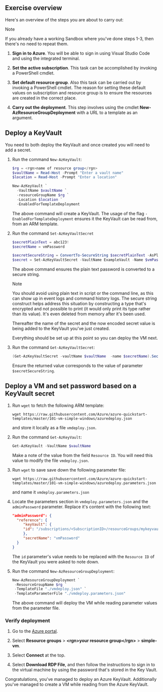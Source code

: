 ## Exercise overview

Here's an overview of the steps you are about to carry out:

> [!NOTE]
> If you already have a working Sandbox where you've done steps 1-3, then there's no need to repeat them.

1. **Sign in to Azure**. You will be able to sign in using Visual Studio Code and using the integrated terminal.

1. **Set the active subscription**. This task can be accomplished by invoking a PowerShell cmdlet.

1. **Set default resource group**. Also this task can be carried out by invoking a PowerShell cmdlet. The reason for setting these default values on subscription and resource group is to ensure the resources are created in the correct place.

1. **Carry out the deployment**. This step involves using the cmdlet **New-AzResourceGroupDeployment** with a URL to a template as an argument.

## Deploy a KeyVault

You need to both deploy the KeyVault and once created you will need to add a secret.

1. Run the command `New-AzKeyVault`:

    ```powershell
    $rg = <rgn>name of resource group</rgn>
    $vaultName = Read-Host -Prompt "Enter a vault name"
    $location = Read-Host -Prompt "Enter a location"

    New-AzKeyVault `
      -VaultName $vaultName `
      -resourceGroupName $rg `
      -Location $location `
      -EnabledForTemplateDeployment
    ```

    The above command will create a KeyVault. The usage of the flag `-EnabledForTemplateDeployment` ensures it the KeyVault can be read from, from an ARM template.

1. Run the command `Set-AzKeyVaultSecret`

   ```powershell
   $secretPlainText = abc123!
   $secretName = vmPassword

   $secretSecureString = ConvertTo-SecureString $secretPlainText -AsPlainText -Force
   $secret = Set-AzKeyVaultSecret -VaultName ExampleVault -Name $vmPassword -SecretValue $secretSecureString
   ```

   The above command ensures the plain text password is converted to a secure string.

   > [!NOTE]
   >  You should avoid using plain text in script or the command line, as this can show up in event logs and command history logs. The secure string construct helps address this situation by constructing a type that's encrypted and not possible to print (it would only print its type rather than its value). It's even deleted from memory after it's been used.

   Thereafter the name of the secret and the now encoded secret value  is being added to the KeyVault you've just created.

   Everything should be set up at this point so you can deploy the VM next.  

1. Run the command `Get-AzKeyVaultSecret`:

   ```powershell
   (Get-AzKeyVaultSecret -vaultName $vaultName  -name $secretName).SecretValueText
   ```

   Ensure the returned value corresponds to the value of parameter `$secretSecureString`.

## Deploy a VM and set password based on a KeyVault secret

1. Run `wget` to fetch the following ARM template:

   `wget https://raw.githubusercontent.com/Azure/azure-quickstart-templates/master/101-vm-simple-windows/azuredeploy.json` 

   and store it locally as a file `vmdeploy.json`.

1. Run the command `Get-AzKeyVault`:

   ```powershell
   Get-AzKeyVault -VaultName $vaultName
   ```

   Make a note of the value from the field `Resource ID`. You will need this value to modify the file `vmdeploy.json`.

1. Run `wget` to save save down the following parameter file:

   `wget https://raw.githubusercontent.com/Azure/azure-quickstart-templates/master/101-vm-simple-windows/azuredeploy.parameters.json`

   and name it `vmdeploy.parameters.json`

1. Locate the parameters section in `vmdeploy.parameters.json` and the `adminPassword` parameter. Replace it's content with the following text:

   ```json
   "adminPassword": {
     "reference": {
        "keyVault": {
        "id": "/subscriptions/<SubscriptionID>/resourceGroups/mykeyvaultdeploymentrg/providers/Microsoft.KeyVault/vaults/<KeyVaultName>"
        },
        "secretName": "vmPassword"
     }
   }
   ```

   The `id` parameter's value needs to be replaced with the `Resource ID` of the KeyVault you were asked to note down.

1. Run the command `New-AzResourceGroupDeployment`:

   ```powershell
   New-AzResourceGroupDeployment `
    -ResourceGroupName $rg `
    -TemplateFile "./vmdeploy.json" `
    -TemplateParameterFile "./vmdeploy.parameters.json"
   ```

   The above command will deploy the VM while reading parameter values from the parameter file.

### Verify deployment

1. Go to the [Azure portal](https://portal.azure.com/learn.docs.microsoft.com?azure-portal=true).
1. Select **Resource groups** > **\<rgn>your resource group\</rgn>** > **simple-vm**.
1. Select **Connect** at the top.

1. Select **Download RDP File**, and then follow the instructions to sign in to the virtual machine by using the password that's stored in the Key Vault.

Congratulations, you've managed to deploy an Azure KeyVault. Additionally you've managed to create a VM while reading from the Azure KeyVault.
